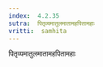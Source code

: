 ```yaml
---
index:  4.2.35
sutra:  पितृव्यमातुलमातामहपितामहाः
vritti:  samhita 
---
```


पितृव्यमातुलमातामहपितामहाः


